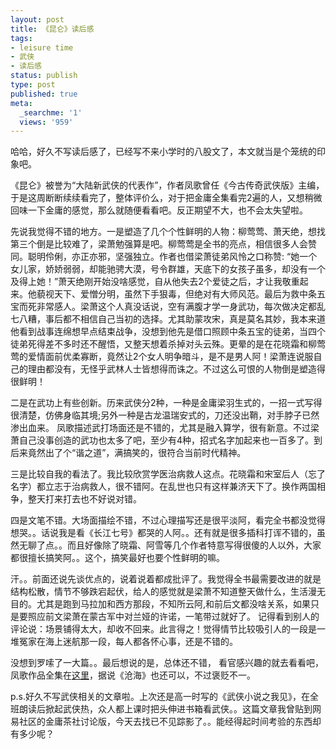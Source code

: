 ```yaml
---
layout: post
title: 《昆仑》读后感
tags:
- leisure time
- 武侠
- 读后感
status: publish
type: post
published: true
meta:
  _searchme: '1'
  views: '959'
---
```

哈哈，好久不写读后感了，已经写不来小学时的八股文了，本文就当是个笼统的印象吧。

《昆仑》被誉为“大陆新武侠的代表作”，作者凤歌曾任《今古传奇武侠版》主编，于是这周断断续续看完了，整体评价么，对于把金庸全集看完2遍的人，又想稍微回味一下金庸的感觉，那么就随便看看吧。反正期望不大，也不会太失望啦。

先说我觉得不错的地方。一是塑造了几个个性鲜明的人物：柳莺莺、萧天绝，想找第三个倒是比较难了，梁萧勉强算是吧。柳莺莺是全书的亮点，相信很多人会赞同。聪明伶俐，亦正亦邪，坚强独立。作者也借梁萧徒弟风怜之口称赞: “她一个女儿家，娇娇弱弱，却能驰骋大漠，号令群雄，天底下的女孩子虽多，却没有一个及得上她！”萧天绝刚开始没啥感觉，自从他失去2个爱徒之后，才让我敬重起来。他藐视天下、爱憎分明，虽然下手狠毒，但绝对有大师风范。最后为救中条五宝而死非常感人。梁萧这个人真没话说，空有满腹才学一身武功，每次做决定都乱七八糟，事后都不相信自己当初的选择。尤其助蒙攻宋，真是莫名其妙，我本来道他看到战事连绵想早点结束战争，没想到他先是借口照顾中条五宝的徒弟，当四个徒弟死得差不多时还不醒悟，又整天想着杀掉对头云殊。更晕的是在花晓霜和柳莺莺的爱情面前优柔寡断，竟然让2个女人明争暗斗，是不是男人阿！梁萧连说服自己的理由都没有，无怪乎武林人士皆想得而诛之。不过这么可恨的人物倒是塑造得很鲜明！

二是在武功上有些创新。历来武侠分2种，一种是金庸梁羽生式的，一招一式写得很清楚，仿佛身临其境;另外一种是古龙温瑞安式的，刀还没出鞘，对手脖子已然渗出血来。 凤歌描述武打场面还是不错的，尤其是融入算学，很有新意。不过梁萧自己没事创造的武功也太多了吧，至少有4种，招式名字加起来也一百多了。到后来竟然出了个“谐之道”，满搞笑的，很符合当前时代精神。

三是比较自我的看法了。我比较欣赏学医治病救人这点。花晓霜和宋室后人（忘了名字）都立志于治病救人，很不错阿。在乱世也只有这样兼济天下了。换作两国相争，整天打来打去也不好说对错。

四是文笔不错。大场面描绘不错，不过心理描写还是很平淡阿，看完全书都没觉得想哭。。话说我是看《长江七号》都哭的人阿。。还有就是很多插科打诨不错的，虽然无聊了点。。而且好像除了晓霜、阿雪等几个作者特意写得很傻的人以外，大家都很擅长搞笑阿。。这个，搞笑最好也要个性鲜明的嘛。

汗。。前面还说先谈优点的，说着说着都成批评了。我觉得全书最需要改进的就是结构松散，情节不够跌宕起伏，给人的感觉就是梁萧不知道整天做什么，生活漫无目的。尤其是跑到马拉加和西方那段，不知所云阿,和前后文都没啥关系，如果只是要照应前文梁萧在蒙古军中对兰娅的许诺，一笔带过就好了。 记得看到别人的评论说：场景铺得太大，却收不回来。此言得之！觉得情节比较吸引人的一段是一堆冤家在海上迷航那一段，每人都各怀心事，还是不错的。

没想到罗嗦了一大篇。。最后想说的是，总体还不错， 看官感兴趣的就去看看吧，凤歌作品全集在<a href="http://tieba.baidu.com/f?kz=327173608" target="_blank">这里</a>，据说《沧海》也还可以，不过褒贬不一。

p.s.好久不写武侠相关的文章啦。上次还是高一时写的《武侠小说之我见》，在全班朗读后掀起武侠热，众人都上课时把头伸进书箱看武侠。。这篇文章我曾贴到网易社区的金庸茶社讨论版，今天去找已不见踪影了。。能经得起时间考验的东西却有多少呢？
